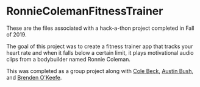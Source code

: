 # RonnieColemanFitnessTrainer
These are the files associated with a hack-a-thon project completed in Fall of 2019.

The goal of this project was to create a fitness trainer app that tracks your heart rate and when it falls below a certain limit, it plays motivational audio clips from a bodybuilder named Ronnie Coleman.

This was completed as a group project along with [Cole Beck](https://github.com/clb0119), [Austin Bush](https://github.com/AustinBush32), and [Brenden O'Keefe](https://github.com/bzo0013).
